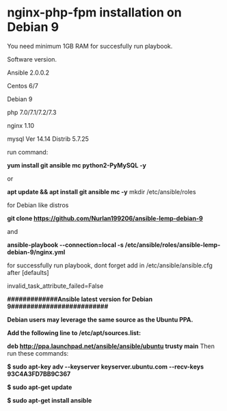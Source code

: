 # nginx-php-fpm installation on Debian 9

You need minimum 1GB RAM for succesfully run playbook.

Software version.

Ansible 2.0.0.2

Centos 6/7

Debian 9

php 7.0/7.1/7.2/7.3

nginx 1.10

mysql  Ver 14.14 Distrib 5.7.25

run command: 

**yum install git ansible mc python2-PyMySQL -y**

or

**apt update && apt install git ansible mc -y**
mkdir /etc/ansible/roles

for Debian like distros

**git clone https://github.com/Nurlan199206/ansible-lemp-debian-9**

and

**ansible-playbook --connection=local -s /etc/ansible/roles/ansible-lemp-debian-9/nginx.yml**



for successfully run playbook, dont forget add in /etc/ansible/ansible.cfg after [defaults]

invalid_task_attribute_failed=False

**#############Ansible latest version for Debian 9#########################**

**Debian users may leverage the same source as the Ubuntu PPA.**

**Add the following line to /etc/apt/sources.list:**

**deb http://ppa.launchpad.net/ansible/ansible/ubuntu trusty main**
Then run these commands:

**$ sudo apt-key adv --keyserver keyserver.ubuntu.com --recv-keys 93C4A3FD7BB9C367**

**$ sudo apt-get update**

**$ sudo apt-get install ansible**
